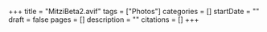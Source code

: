 +++
title = "MitziBeta2.avif"
tags = ["Photos"]
categories = []
startDate = ""
draft = false
pages = []
description = ""
citations = []
+++
